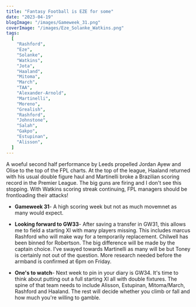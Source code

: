 ```yaml
---
title: "Fantasy Football is EZE for some"
date: "2023-04-19"
blogImage: "/images/Gameweek_31.png"
coverImage: "/images/Eze_Solanke_Watkins.png"
tags:
  [
    "Rashford",
    "Eze",
    "Solanke",
    "Watkins",
    "Jota",
    "Haaland",
    "Mitoma",
    "March",
    "TAA",
    "Alexander-Arnold",
    "Martinelli",
    "Moreno",
    "Grealish",
    "Rashford",
    "Johnstone",
    "Salah",
    "Gakpo",
    "Estupinan",
    "Alisson",
  ]
---
```


A woeful second half performance by Leeds propelled Jordan Ayew and Olise to the top of the FPL charts. At the top of the league, Haaland returned with his usual double figure haul and Martinelli broke a Brazilian scoring record in the Premier League. The big guns are firing and I don't see this stopping. With Watkins scoring streak continuing, FPL managers should be frontloading their attacks!

- **Gameweek 31**- A high scoring week but not as much movemnet as many would expect.

- **Looking forward to GW33**- After saving a transfer in GW31, this allows me to field a starting XI with many players missing. This includes marcus Rashford who will make way for a temporarily replacement. Chilwell has been binned for Robertson. The big difference will be made by the captain choice. I've swayed towards Martinelli as many will be but Toney is certainly not out of the question. More research needed before the armband is confirmed at 6pm on Friday.

- **One's to watch**- Next week to pin in your diary is GW34. It's time to think about putting out a full starting XI all with double fixtures. The spine of that team needs to include Alisson, Estupinan, Mitoma/March, Rashford and Haaland. The rest will decide whether you climb or fall and how much you're willing to gamble.
